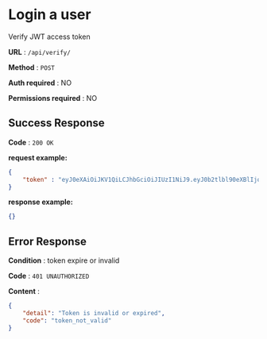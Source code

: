 # Login a user

Verify JWT access token

**URL** : `/api/verify/`

**Method** : `POST`

**Auth required** : NO

**Permissions required** : NO

## Success Response

**Code** : `200 OK`

**request example:**
```json
{
    "token" : "eyJ0eXAiOiJKV1QiLCJhbGciOiJIUzI1NiJ9.eyJ0b2tlbl90eXBlIjoiYWNjZXNzIiwiZXhwIjoxNjU3NTM5NzE0LCJpYXQiOjE2NTc1Mzk0MTQsImp0aSI6IjM4ZGJiMzk4NDA1YTQzMTViNTBjMjVkMTkwOTczNWI5IiwidXNlcl9pZCI6MX0.SGoj6oZnN44Ycnf5RAlH6KJcyFmvkIKJqdOaQv6_wik"
}
```

**response example:**
```json
{}
```

## Error Response

**Condition** : token expire or invalid

**Code** : `401 UNAUTHORIZED`

**Content** : 
```json
{
    "detail": "Token is invalid or expired",
    "code": "token_not_valid"
}
```
